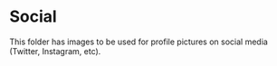 # Social

This folder has images to be used for profile pictures on social media (Twitter, Instagram, etc).
